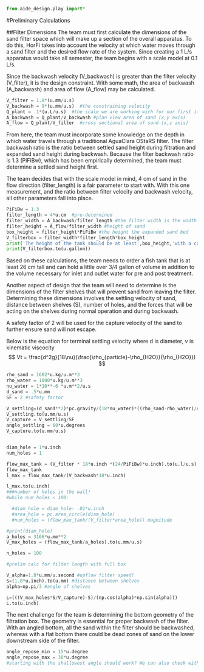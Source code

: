```python
from aide_design.play import*
```
#Preliminary Calculations

##Filter Dimensions
The team must first calculate the dimensions of the sand filter space which will make up a section of the overall apparatus. To do this, HorFi takes into account the velocity at which water moves through a sand filter and the desired flow rate of the system. Since creating a 1 L/s apparatus would take all semester, the team begins with a scale model at 0.1 L/s.

Since the backwash velocity (V_backwash) is greater than the filter velocity (V_filter), it is the design constraint. With some math, the area of backwash (A_backwash) and area of flow (A_flow) may be calculated.


```python
V_filter = 1.8*(u.mm/u.s)
V_backwash = 9*(u.mm/u.s)  #the constraining velocity
Q_plant = .1*(u.L/u.s)  #the scale we are working with for our first iteration of the filter
A_backwash = Q_plant/V_backwash #plan view area of sand (x,y axis)
A_flow = Q_plant/V_filter  #cross sectional area of sand (x,z axis)
```
From here, the team must incorporate some knowledge on the depth in which water travels through a traditional AguaClara OStaRS filter. The filter backwash ratio is the ratio between settled sand height during filtration and expanded sand height during backwash. Because the filter backwash ratio is 1.3 (PiFiBw), which has been empirically determined, the team must determine a settled sand height first.

The team decides that with the scale model in mind, 4 cm of sand in the flow direction (filter_length) is a fair parameter to start with. With this one measurement, and the ratio between filter velocity and backwash velocity, all other parameters fall into place.

```python
PiFiBw = 1.3
filter_length = 4*u.cm  #pre-determined
filter_width = A_backwash/filter_length #the filter width is the width for BOTH areas
filter_height = A_flow/filter_width #height of sand
box_height = filter_height*PiFiBw #the height the expanded sand bed
V_filterbox = filter_width*filter_length*box_height
print('The height of the tank should be at least',box_height,'with a cross-sectional width of',filter_width.to(u.cm),'.')
print(V_filterbox.to(u.gallon))
```

Based on these calculations, the team needs to order a fish tank that is at least 26 cm tall and can hold a little over 3/4 gallon of volume in addition to the volume necessary for inlet and outlet water for pre and post treatment.

Another aspect of design that the team will need to  determine is the dimensions of the filter shelves that will prevent sand from leaving the filter. Determining these dimensions involves the settling velocity of sand, distance between shelves (S), number of holes, and the forces that will be acting on the shelves during normal operation and during backwash.

A safety factor of 2 will be used for the capture velocity of the sand to further ensure sand will not escape.

Below is the equation for terminal settling velocity where d is diameter, $\nu$ is kinematic viscocity
$$ Vt = \frac{d^2g}{18\nu}(\frac{\rho_{particle}-\rho_{H2O}}{\rho_{H2O}}) $$

```python
rho_sand = 1602*u.kg/u.m**3
rho_water = 1000*u.kg/u.m**3
nu_water = 1*10**-6 *u.m**2/u.s
d_sand = .5*u.mm
SF = 2 #safety factor

V_settling=(d_sand**2)*pc.gravity/(18*nu_water)*((rho_sand-rho_water)/rho_water)
V_settling.to(u.mm/u.s)
V_capture = V_settling/SF
angle_settling = 60*u.degrees
V_capture.to(u.mm/u.s)


diam_hole = 1*u.inch
num_holes = 1

flow_max_tank = (V_filter * 18*u.inch *(24/PiFiBw)*u.inch).to(u.l/u.s)
flow_max_tank
l_max = flow_max_tank/(V_backwash*18*u.inch)

l_max.to(u.inch)
###number of holes in the wall!
#while num_holes < 100:

  #diam_hole = diam_hole- .01*u.inch
  #area_hole = pc.area_circle(diam_hole)
  #num_holes = (flow_max_tank/(V_filter*area_hole)).magnitude

#print(diam_hole)
a_holes = 3166*u.mm**2
V_max_holes = (flow_max_tank/a_holes).to(u.mm/u.s)

n_holes = 100

#prelim calc for filter length with full box

V_alpha=1.8*u.mm/u.second #upflow filter speed!
S=(1.8*u.inch).to(u.mm) #distance between shelves
alpha=np.pi/3 #angle of shelves

L=(((V_max_holes*S/V_capture)-S)/(np.cos(alpha)*np.sin(alpha)))
L.to(u.inch)
```




The next challenge for the team is determining the bottom geometry of the filtration box. The geometry is essential for proper backwash of the filter. With an angled bottom, all the sand within the filter should be backwashed, whereas with a flat bottom there could be dead zones of sand on the lower downstream side of the filter.

```python
angle_repose_min = 15*u.degree
angle_repose_max = 30*u.degree
#starting with the shallowest angle should work? We can also check with our sand


```
